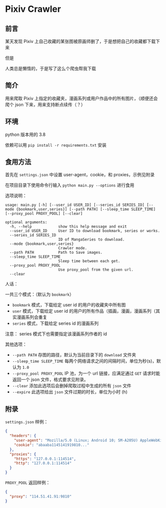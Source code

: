 # Pixiv Crawler

## 前言

某天发现 Pixiv 上自己收藏的某张图被原画师删了，于是想把自己的收藏都下载下来

但是

人类总是懒惰的，于是写了这么个爬虫帮我下载

## 简介

用来爬取 Pixiv 上指定的收藏夹，漫画系列或用户作品中的所有图片，（顺便还会爬个 json 下来，用来支持断点续传（？）

## 环境

python 版本用的 3.8

依赖可以用 `pip install -r requirements.txt` 安装

## 食用方法

首先在 `settings.json` 中设置 user-agent，cookie，和 proxies，示例见附录

在项目目录下使用命令行输入 `python main.py --options` 进行食用

选项说明：
```
usage: main.py [-h] [--user_id USER_ID] [--series_id SERIES_ID] [--mode {bookmark,user,series}] [--path PATH] [--sleep_time SLEEP_TIME] [--proxy_pool PROXY_POOL] [--clear]

optional arguments:
  -h, --help            show this help message and exit
  --user_id USER_ID     User ID to download bookmark, series or works.
  --series_id SERIES_ID
                        ID of MangaSeries to download.
  --mode {bookmark,user,series}
                        Crawler mode.
  --path PATH           Path to Save images.
  --sleep_time SLEEP_TIME
                        Sleep time between each get.
  --proxy_pool PROXY_POOL
                        Use proxy_pool from the given url.
  --clear
```

人话：

一共三个模式：（默认为 `bookmark`）

+ `bookmark` 模式，下载给定 user id 的用户的收藏夹中所有图
+ `user` 模式，下载给定 user id 的用户的所有作品（插画，漫画，漫画系列（其实漫画系列会重复
+ `series` 模式，下载给定 series id 的漫画系列

注意： series 模式下也需要指定该漫画系列作者的 id

其他选项：

+ `--path PATH` 存图的路径，默认为当前目录下的 `download` 文件夹
+ `--sleep_time SLEEP_TIME` 每两个网络请求之间的间隔时间，单位为秒(s)，默认为 `1.0`
+ `--proxy_pool PROXY_POOL` IP 池，为一个 url 链接，应满足通过 `GET` 请求时能返回一个 json 文件，格式要求见附录。
+ `--clear` 添加此选项后会删掉爬取过程中生成的所有 `json` 文件
+ `--expire` 此选项给出 `json` 文件过期的时长，单位为小时 (h)

## 附录

`settings.json` 样例：

```json
{
  "headers": {
    "user-agent": "Mozilla/5.0 (Linux; Android 10; SM-A205U) AppleWebKit/537.36 (KHTML, like Gecko) Chrome/104.0.5112.69 Mobile Safari/537.36.",
    "cookie": "abaaba1145141919810..."
  },
  "proxies": {
    "https": "127.0.0.1:114514",
    "http": "127.0.0.1:114514"
  }
}
```

`PROXY_POOL` 返回样例：

```json
{
  "proxy": "114.51.41.91:9810"
}
```